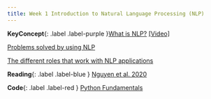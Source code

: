 ```yaml
---
title: Week 1 Introduction to Natural Language Processing (NLP)
---
```



**KeyConcept**{: .label .label-purple }[What is NLP?](../notes/whatsnlp)
   [[Video]](about.md)

[Problems solved by using NLP](../notes/nlp_challenges)

[The different roles that work with NLP applications](../notes/NLP_roles)


**Reading**{: .label .label-blue } [Nguyen et al. 2020](https://www.frontiersin.org/articles/10.3389/frai.2020.00062/full)

**Code**{: .label .label-red } [Python Fundamentals](https://colab.research.google.com/drive/1sdB5wwl5o5t5HFfLSTQsTMupu5EDhWi6?usp=sharing) 

